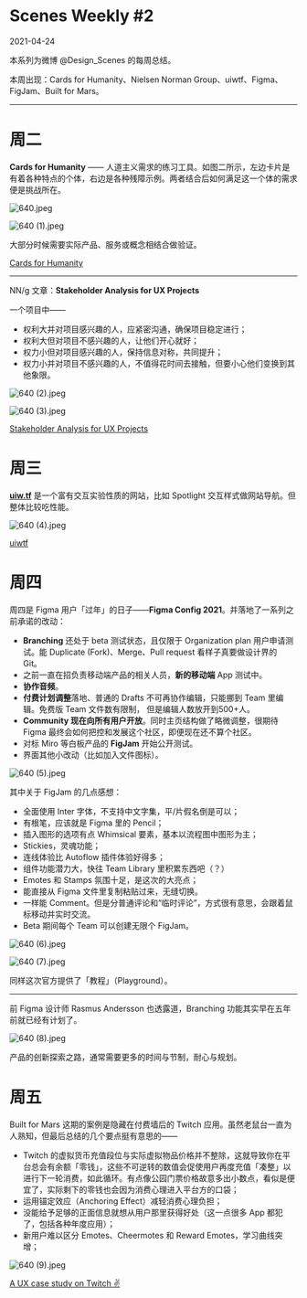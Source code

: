 # Scenes Weekly #2

2021-04-24

本系列为微博 @Design_Scenes 的每周总结。

本周出现：Cards for Humanity、Nielsen Norman Group、uiwtf、Figma、FigJam、Built for Mars。

---

# 周二

**Cards for Humanity** —— 人道主义需求的练习工具。如图二所示，左边卡片是有着各种特点的个体，右边是各种残障示例。两者结合后如何满足这一个体的需求便是挑战所在。

![640.jpeg](Scenes%20Weekly%20%232.assets/640.jpeg)

![640 (1).jpeg](Scenes%20Weekly%20%232.assets/640%20(1).jpeg)

大部分时候需要实际产品、服务或概念相结合做验证。

[Cards for Humanity](https://cardsforhumanity.idean.com/)

---

NN/g 文章：**Stakeholder Analysis for UX Projects**

一个项目中——

- 权利大并对项目感兴趣的人，应紧密沟通，确保项目稳定进行；
- 权利大但对项目不感兴趣的人，让他们开心就好；
- 权力小但对项目感兴趣的人，保持信息对称，共同提升；
- 权力小并对项目不感兴趣的人，不值得花时间去接触，但要小心他们变换到其他象限。

![640 (2).jpeg](Scenes%20Weekly%20%232.assets/640%20(2).jpeg)

![640 (3).jpeg](Scenes%20Weekly%20%232.assets/640%20(3).jpeg)

[Stakeholder Analysis for UX Projects](https://www.nngroup.com/articles/stakeholder-analysis/)

# 周三

**[uiw.tf](http://uiw.tf)** 是一个富有交互实验性质的网站，比如 Spotlight 交互样式做网站导航。但整体比较吃性能。

![640 (4).jpeg](Scenes%20Weekly%20%232.assets/640%20(4).jpeg)

[uiwtf](http://uiw.tf/)

# 周四

周四是 Figma 用户「过年」的日子——**Figma Config 2021**。并落地了一系列之前承诺的改动：

- **Branching** 还处于 beta 测试状态，且仅限于 Organization plan 用户申请测试。能 Duplicate (Fork)、Merge、Pull request 看样子真要做设计界的 Git。
- 之前一直在招负责移动端产品的相关人员，**新的移动端** App 测试中。
- **协作音频**。
- **付费计划调整**落地、普通的 Drafts 不可再协作编辑，只能挪到 Team 里编辑。免费版 Team 文件数有限制， 但是编辑人数放开到500+人。
- **Community 现在向所有用户开放**。同时主页结构做了略微调整，很期待 Figma 最终会如何把控和发展这个社区，即便现在还不算个社区。
- 对标 Miro 等白板产品的 **FigJam** 开始公开测试。
- 界面其他小改动（比如加入文件图标）。

![640 (5).jpeg](Scenes%20Weekly%20%232.assets/640%20(5).jpeg)

其中关于 FigJam 的几点感想：

- 全面使用 Inter 字体，不支持中文字集，平/片假名倒是可以；
- 有根笔，应该就是 Figma 里的 Pencil；
- 插入图形的选项有点 Whimsical 要素，基本以流程图中图形为主；
- Stickies，灵魂功能；
- 连线体验比 Autoflow 插件体验好得多；
- 组件功能潜力大，快往 Team Library 里积累东西吧（？）
- Emotes 和 Stamps 氛围十足，是这次的大亮点；
- 能直接从 Figma 文件里复制粘贴过来，无缝切换。
- 一样能 Comment。但是分普通评论和“临时评论”，方式很有意思，会跟着鼠标移动并实时交流。
- Beta 期间每个 Team 可以创建无限个 FigJam。

![640 (6).jpeg](Scenes%20Weekly%20%232.assets/640%20(6).jpeg)

![640 (7).jpeg](Scenes%20Weekly%20%232.assets/640%20(7).jpeg)

同样这次官方提供了「教程」（Playground）。

---

前 Figma 设计师 Rasmus Andersson 也透露道，Branching 功能其实早在五年前就已经有计划了。

![640 (8).jpeg](Scenes%20Weekly%20%232.assets/640%20(8).jpeg)

产品的创新探索之路，通常需要更多的时间与节制，耐心与规划。

# 周五

Built for Mars 这期的案例是隐藏在付费墙后的 Twitch 应用。虽然老鼠台一直为人熟知，但最后总结的几个要点挺有意思的——

- Twitch 的虚拟货币充值段位与实际虚拟物品价格并不整除，这就导致你在平台总会有余额「零钱」，这些不可逆转的数值会促使用户再度充值「凑整」以进行下一轮消费，如此循环。有点像公园门票价格故意多出小数点，看似是便宜了，实际剩下的零钱也会因为消费心理进入平台方的口袋；
- 运用锚定效应（Anchoring Effect）减轻消费心理负担；
- 没能给予足够的正面信息就想从用户那里获得好处（这一点很多 App 都犯了，包括各种年度应用）；
- 新用户难以区分 Emotes、Cheermotes 和 Reward Emotes，学习曲线突增；

![640 (9).jpeg](Scenes%20Weekly%20%232.assets/640%20(9).jpeg)

[A UX case study on Twitch ✌️](https://builtformars.com/spending-money-on-twitch/)